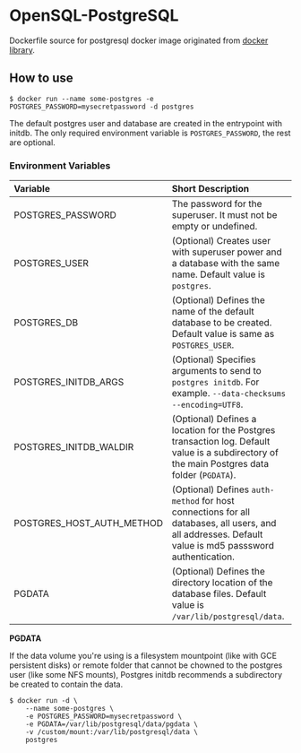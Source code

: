 # OpenSQL-PostgreSQL

Dockerfile source for postgresql docker image originated from [docker library](https://github.com/docker-library/postgres).

## How to use

``` shell
$ docker run --name some-postgres -e POSTGRES_PASSWORD=mysecretpassword -d postgres
```

The default postgres user and database are created in the entrypoint with initdb. The only required environment variable is `POSTGRES_PASSWORD`, the rest are optional.

### Environment Variables

| **Variable** | **Short Description** |
|:-------------|:----------------|
| POSTGRES_PASSWORD | The password for the superuser. It must not be empty or undefined. |
| POSTGRES_USER | (Optional) Creates user with superuser power and a database with the same name. Default value is `postgres`. |
| POSTGRES_DB | (Optional) Defines the name of the default database to be created. Default value is same as `POSTGRES_USER`. |
| POSTGRES_INITDB_ARGS | (Optional) Specifies arguments to send to `postgres initdb`. For example. `--data-checksums --encoding=UTF8`. |
| POSTGRES_INITDB_WALDIR | (Optional) Defines a location for the Postgres transaction log. Default value is a subdirectory of the main Postgres data folder (`PGDATA`). |
| POSTGRES_HOST_AUTH_METHOD | (Optional) Defines `auth-method` for host connections for all databases, all users, and all addresses. Default value is md5 passsword authentication. |
| PGDATA | (Optional) Defines the directory location of the database files. Default value is `/var/lib/postgresql/data`. |

**PGDATA**

If the data volume you're using is a filesystem mountpoint (like with GCE persistent disks) or remote folder that cannot be chowned to the postgres user (like some NFS mounts), Postgres initdb recommends a subdirectory be created to contain the data.

``` shell
$ docker run -d \
    --name some-postgres \
    -e POSTGRES_PASSWORD=mysecretpassword \
    -e PGDATA=/var/lib/postgresql/data/pgdata \
    -v /custom/mount:/var/lib/postgresql/data \
    postgres
```
